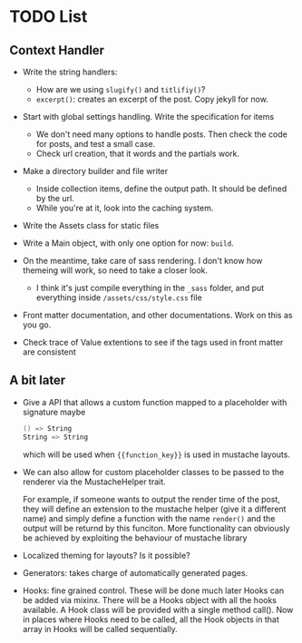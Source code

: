 # TODO List

## Context Handler

- Write the string handlers:
    - How are we using `slugify()` and `titlifiy()`?
    - `excerpt()`: creates an excerpt of the post. Copy jekyll for now.

- Start with global settings handling. Write the specification for items
    - We don't need many options to handle posts. Then check the code for posts, and
        test a small case.
    - Check url creation, that it words and the partials work.

- Make a directory builder and file writer
    - Inside collection items, define the output path. It should be defined by the url.
    - While you're at it, look into the caching system.

- Write the Assets class for static files

- Write a Main object, with only one option for now: `build`. 

- On the meantime, take care of sass rendering. I don't know how themeing will work, so
    need to take a closer look.
    - I think it's just compile everything in the `_sass` folder, and put everything
        inside `/assets/css/style.css` file

- Front matter documentation, and other documentations. Work on this as you go.

- Check trace of Value extentions to see if the tags used in front matter are consistent

## A bit later

- Give a API that allows a custom function mapped to a placeholder with signature maybe 
    ``` scala
    () => String
    String => String
    ```
    which will be used when `{{function_key}}` is used in mustache layouts.

- We can also allow for custom placeholder classes to be passed to the renderer via the
    MustacheHelper trait. 

    For example, if someone wants to output the render time of the post, they will
    define an extension to the mustache helper (give it a different name) and simply
    define a function with the name `render()` and the output will be returnd by this
    funciton. More functionality can obviously be achieved by exploiting the behaviour
    of mustache library

- Localized theming for layouts? Is it possible?

- Generators: takes charge of automatically generated pages.

- Hooks: fine grained control. These will be done much later
    Hooks can be added via mixinx. There will be a Hooks object with all the hooks
    available. A Hook class will be provided with a single method call(). Now in places
    where Hooks need to be called, all the Hook objects in that array in Hooks will be
    called sequentially. 
